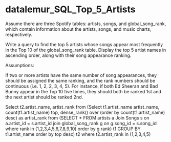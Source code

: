 # datalemur_SQL_Top_5_Artists

Assume there are three Spotify tables: artists, songs, and global_song_rank, which contain information about the artists, songs, and music charts, respectively.

Write a query to find the top 5 artists whose songs appear most frequently in the Top 10 of the global_song_rank table. Display the top 5 artist names in ascending order, along with their song appearance ranking.

Assumptions:

If two or more artists have the same number of song appearances, they should be assigned the same ranking, and the rank numbers should be continuous (i.e. 1, 2, 2, 3, 4, 5).
For instance, if both Ed Sheeran and Bad Bunny appear in the Top 10 five times, they should both be ranked 1st and the next artist should be ranked 2nd.

Select t2.artist_name, artist_rank from
(Select t1.artist_name artist_name, count(t1.artist_name) top, dense_rank() over (order by count(t1.artist_name) desc) as artist_rank 
from
(SELECT * FROM artists a
Join Songs s on a.artist_id = s.artist_id
join global_song_rank g on g.song_id = s.song_id
where rank in (1,2,3,4,5,6,7,8,9,10)
order by g.rank) t1
GROUP BY t1.artist_name
order by top desc) t2
where t2.artist_rank in (1,2,3,4,5)

